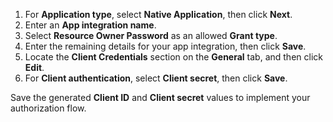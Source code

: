 1. For **Application type**, select **Native Application**, then click **Next**.
1. Enter an **App integration name**.
1. Select **Resource Owner Password** as an allowed **Grant type**.
1. Enter the remaining details for your app integration, then click **Save**.
1. Locate the **Client Credentials** section on the **General** tab, and then click **Edit**.
1. For **Client authentication**, select **Client secret**, then click **Save**.

Save the generated **Client ID** and **Client secret** values to implement your authorization flow.
